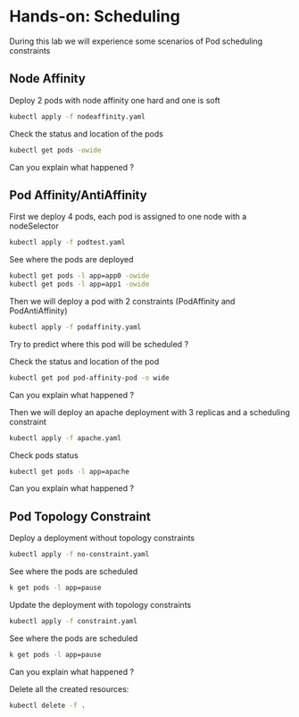 # Hands-on: Scheduling

During this lab we will experience some scenarios of Pod scheduling constraints

## Node Affinity

Deploy 2 pods with node affinity one hard and one is soft
```sh
kubectl apply -f nodeaffinity.yaml
```

Check the status and location of the pods

```sh
kubectl get pods -owide
```

Can you explain what happened ?


## Pod Affinity/AntiAffinity 

First we deploy 4 pods, each pod is assigned to one node with a nodeSelector
```sh
kubectl apply -f podtest.yaml
```

See where the pods are deployed
```sh
kubectl get pods -l app=app0 -owide
kubectl get pods -l app=app1 -owide
```


Then we will deploy a pod with 2 constraints (PodAffinity and PodAntiAffinity)

```sh
kubectl apply -f podaffinity.yaml
```

Try to predict where this pod will be scheduled ?

Check the status and location of the pod

```sh
kubectl get pod pod-affinity-pod -o wide
```

Can you explain what happened ?

Then we will deploy an apache deployment with 3 replicas and a scheduling constraint

```sh
kubectl apply -f apache.yaml
```
Check pods status

```sh
kubectl get pods -l app=apache
```
Can you explain what happened ?


## Pod Topology Constraint

Deploy a deployment without topology constraints

```sh
kubectl apply -f no-constraint.yaml
```
See where the pods are scheduled
```sh
k get pods -l app=pause 
```

Update the deployment with topology constraints 

```sh
kubectl apply -f constraint.yaml
```
See where the pods are scheduled
```sh
k get pods -l app=pause 
```

Can you explain what happened ?

Delete all the created resources:
```sh
kubectl delete -f .
```